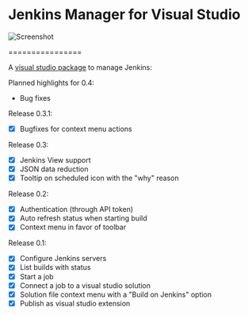 Jenkins Manager for Visual Studio
================

![Screenshot](https://github.com/tomkuijsten/vsjenkinsmanager/blob/master/Devkoes.VSJenkinsManager/VSJenkinsManagerPackage/Resources/screenshot1.jpg)

================

A [visual studio package](http://visualstudiogallery.msdn.microsoft.com/3471d451-c1f1-4273-b305-acf81e4f8b32) to manage Jenkins:

Planned highlights for 0.4:
 - Bug fixes

Release 0.3.1:
 - [x] Bugfixes for context menu actions

Release 0.3:
 - [x] Jenkins View support
 - [x] JSON data reduction
 - [x] Tooltip on scheduled icon with the "why" reason

Release 0.2:
 - [x] Authentication (through API token)
 - [x] Auto refresh status when starting build
 - [x] Context menu in favor of toolbar

Release 0.1:
 - [x] Configure Jenkins servers
 - [x] List builds with status
 - [x] Start a job
 - [x] Connect a job to a visual studio solution
 - [x] Solution file context menu with a "Build on Jenkins" option
 - [x] Publish as visual studio extension
